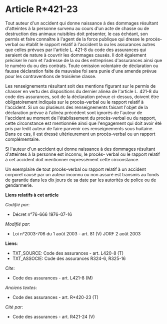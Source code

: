 # Article R*421-23

Tout auteur d'un accident qui donne naissance à des dommages résultant d'atteintes à la personne survenu au cours d'un acte
de chasse ou de destruction des animaux nuisibles doit présenter, le cas échéant, son permis et faire connaître à l'agent de
la force publique qui dresse le procès-verbal ou établit le rapport relatif à l'accident la ou les assurances autres que
celles prévues par l'article L. 421-8 du code des assurances qui seraient de nature à couvrir les dommages causés. Il doit
également préciser le nom et l'adresse de la ou des entreprises d'assurances ainsi que le numéro du ou des contrats. Toute
omission volontaire de déclaration ou fausse déclaration faite de mauvaise foi sera punie d'une amende prévue pour les
contraventions de troisième classe.

Les renseignements résultant soit des mentions figurant sur le permis de chasser en vertu des dispositions du dernier alinéa
de l'article L. 421-8 du code des assurances, soit de la déclaration prévue ci-dessus, doivent être obligatoirement indiqués
sur le procès-verbal ou le rapport relatif à l'accident. Si un ou plusieurs des renseignements faisant l'objet de la
déclaration prévue à l'alinéa précédent sont ignorés de l'auteur de l'accident au moment de l'établissement du procès-verbal
ou du rapport, cette circonstance est mentionnée ainsi que l'engagement qui doit avoir été pris par ledit auteur de faire
parvenir ces renseignements sous huitaine. Dans ce cas, il est dressé ultérieurement un procès-verbal ou un rapport
complémentaire.

Si l'auteur d'un accident qui donne naissance à des dommages résultant d'atteintes à la personne est inconnu, le procès-
verbal ou le rapport relatif à cet accident doit mentionner expressément cette circonstance.

Un exemplaire de tout procès-verbal ou rapport relatif à un accident corporel causé par un auteur inconnu ou non assuré est
transmis au fonds de garantie dans les dix jours de sa date par les autorités de police ou de gendarmerie.

**Liens relatifs à cet article**

_Codifié par_:

  - Décret n°76-666 1976-07-16

_Modifié par_:

  - Loi n°2003-706 du 1 août 2003 - art. 81 (V) JORF 2 août 2003

**Liens**:

  - TXT_SOURCE: Code des assurances - art. L420-8 (T)
  - TXT_ASSOCIE: Code des assurances R324-6, R325-16

_Cite_:

  - Code des assurances - art. L421-8 (M)

_Anciens textes_:

  - Code des assurances - art. R*420-23 (T)

_Cité par_:

  - Code des assurances - art. R421-24 (V)
